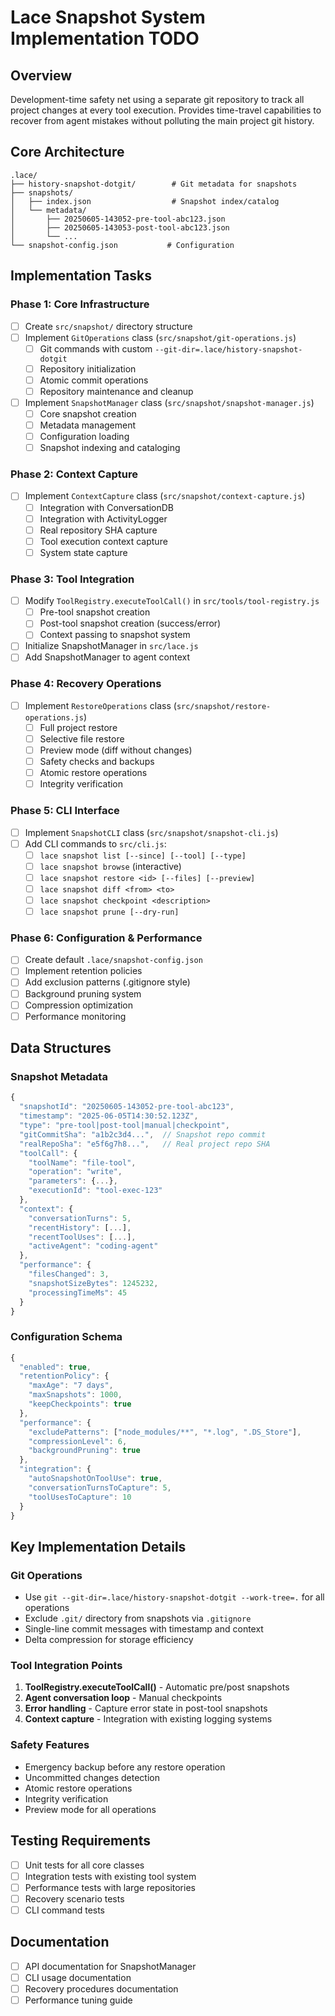 # Lace Snapshot System Implementation TODO

## Overview
Development-time safety net using a separate git repository to track all project changes at every tool execution. Provides time-travel capabilities to recover from agent mistakes without polluting the main project git history.

## Core Architecture

```
.lace/
├── history-snapshot-dotgit/        # Git metadata for snapshots
├── snapshots/
│   ├── index.json                  # Snapshot index/catalog
│   └── metadata/
│       ├── 20250605-143052-pre-tool-abc123.json
│       ├── 20250605-143053-post-tool-abc123.json
│       └── ...
└── snapshot-config.json           # Configuration
```

## Implementation Tasks

### Phase 1: Core Infrastructure
- [ ] Create `src/snapshot/` directory structure
- [ ] Implement `GitOperations` class (`src/snapshot/git-operations.js`)
  - [ ] Git commands with custom `--git-dir=.lace/history-snapshot-dotgit`
  - [ ] Repository initialization
  - [ ] Atomic commit operations
  - [ ] Repository maintenance and cleanup
- [ ] Implement `SnapshotManager` class (`src/snapshot/snapshot-manager.js`)
  - [ ] Core snapshot creation
  - [ ] Metadata management
  - [ ] Configuration loading
  - [ ] Snapshot indexing and cataloging

### Phase 2: Context Capture
- [ ] Implement `ContextCapture` class (`src/snapshot/context-capture.js`)
  - [ ] Integration with ConversationDB
  - [ ] Integration with ActivityLogger
  - [ ] Real repository SHA capture
  - [ ] Tool execution context capture
  - [ ] System state capture

### Phase 3: Tool Integration
- [ ] Modify `ToolRegistry.executeToolCall()` in `src/tools/tool-registry.js`
  - [ ] Pre-tool snapshot creation
  - [ ] Post-tool snapshot creation (success/error)
  - [ ] Context passing to snapshot system
- [ ] Initialize SnapshotManager in `src/lace.js`
- [ ] Add SnapshotManager to agent context

### Phase 4: Recovery Operations
- [ ] Implement `RestoreOperations` class (`src/snapshot/restore-operations.js`)
  - [ ] Full project restore
  - [ ] Selective file restore
  - [ ] Preview mode (diff without changes)
  - [ ] Safety checks and backups
  - [ ] Atomic restore operations
  - [ ] Integrity verification

### Phase 5: CLI Interface
- [ ] Implement `SnapshotCLI` class (`src/snapshot/snapshot-cli.js`)
- [ ] Add CLI commands to `src/cli.js`:
  - [ ] `lace snapshot list [--since] [--tool] [--type]`
  - [ ] `lace snapshot browse` (interactive)
  - [ ] `lace snapshot restore <id> [--files] [--preview]`
  - [ ] `lace snapshot diff <from> <to>`
  - [ ] `lace snapshot checkpoint <description>`
  - [ ] `lace snapshot prune [--dry-run]`

### Phase 6: Configuration & Performance
- [ ] Create default `.lace/snapshot-config.json`
- [ ] Implement retention policies
- [ ] Add exclusion patterns (.gitignore style)
- [ ] Background pruning system
- [ ] Compression optimization
- [ ] Performance monitoring

## Data Structures

### Snapshot Metadata
```javascript
{
  "snapshotId": "20250605-143052-pre-tool-abc123",
  "timestamp": "2025-06-05T14:30:52.123Z",
  "type": "pre-tool|post-tool|manual|checkpoint",
  "gitCommitSha": "a1b2c3d4...",  // Snapshot repo commit
  "realRepoSha": "e5f6g7h8...",   // Real project repo SHA
  "toolCall": {
    "toolName": "file-tool",
    "operation": "write",
    "parameters": {...},
    "executionId": "tool-exec-123"
  },
  "context": {
    "conversationTurns": 5,
    "recentHistory": [...],
    "recentToolUses": [...],
    "activeAgent": "coding-agent"
  },
  "performance": {
    "filesChanged": 3,
    "snapshotSizeBytes": 1245232,
    "processingTimeMs": 45
  }
}
```

### Configuration Schema
```javascript
{
  "enabled": true,
  "retentionPolicy": {
    "maxAge": "7 days",
    "maxSnapshots": 1000,
    "keepCheckpoints": true
  },
  "performance": {
    "excludePatterns": ["node_modules/**", "*.log", ".DS_Store"],
    "compressionLevel": 6,
    "backgroundPruning": true
  },
  "integration": {
    "autoSnapshotOnToolUse": true,
    "conversationTurnsToCapture": 5,
    "toolUsesToCapture": 10
  }
}
```

## Key Implementation Details

### Git Operations
- Use `git --git-dir=.lace/history-snapshot-dotgit --work-tree=.` for all operations
- Exclude `.git/` directory from snapshots via `.gitignore`
- Single-line commit messages with timestamp and context
- Delta compression for storage efficiency

### Tool Integration Points
1. **ToolRegistry.executeToolCall()** - Automatic pre/post snapshots
2. **Agent conversation loop** - Manual checkpoints
3. **Error handling** - Capture error state in post-tool snapshots
4. **Context capture** - Integration with existing logging systems

### Safety Features
- Emergency backup before any restore operation
- Uncommitted changes detection
- Atomic restore operations
- Integrity verification
- Preview mode for all operations

## Testing Requirements
- [ ] Unit tests for all core classes
- [ ] Integration tests with existing tool system
- [ ] Performance tests with large repositories
- [ ] Recovery scenario tests
- [ ] CLI command tests

## Documentation
- [ ] API documentation for SnapshotManager
- [ ] CLI usage documentation
- [ ] Recovery procedures documentation
- [ ] Performance tuning guide